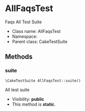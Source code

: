 AllFaqsTest
===============

Faqs All Test Suite




* Class name: AllFaqsTest
* Namespace: 
* Parent class: CakeTestSuite







Methods
-------


### suite

    \CakeTestSuite AllFaqsTest::suite()

All test suite



* Visibility: **public**
* This method is **static**.



